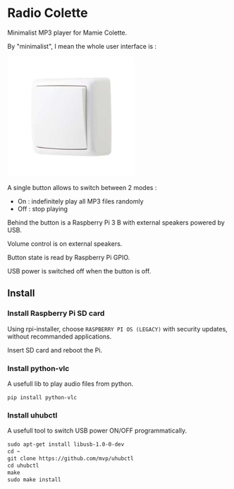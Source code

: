 # Radio Colette

Minimalist MP3 player for Mamie Colette.

By "minimalist", I mean the whole user interface is :

![A single button](button.jpg)

A single button allows to switch between 2 modes :
- On : indefinitely play all MP3 files randomly
- Off : stop playing

Behind the button is a Raspberry Pi 3 B with external speakers powered by USB.

Volume control is on external speakers.

Button state is read by Raspberry Pi GPIO.

USB power is switched off when the button is off.

## Install

### Install Raspberry Pi SD card

Using rpi-installer, choose `RASPBERRY PI OS (LEGACY)` with security updates, without recommanded applications.

Insert SD card and reboot the Pi.

### Install python-vlc

A usefull lib to play audio files from python.

```
pip install python-vlc
```

### Install uhubctl

A usefull tool to switch USB power ON/OFF programmatically.

```
sudo apt-get install libusb-1.0-0-dev
cd ~
git clone https://github.com/mvp/uhubctl
cd uhubctl
make
sudo make install
```

